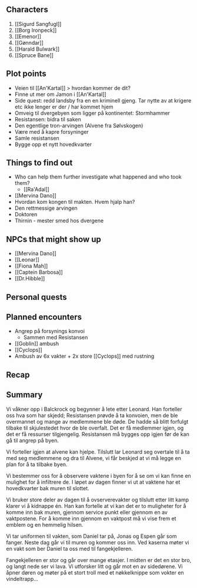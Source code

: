 ## Characters
1. [[Sigurd Sangfugl]] 
2. [[Borg Ironpeck]] 
3. [[Emenor]] 
4. [[Gønndar]] 
5. [[Harald Bulwark]] 
6. [[Spruce Bane]]

## Plot points
- Veien til [[An'Kartal]] > hvordan kommer de dit? 
- Finne ut mer om Jamon i [[An'Kartal]]
- Side quest: redd landsby fra en en kriminell gjeng. Tar nytte av at krigere etc ikke lenger er der / har kommet hjem
- Omveig til dvergebyen som ligger på kontinentet: Stormhammer
- Resistansen: bidra til saken
- Den egentlige tron-arvingen (Alvene fra Sølvskogen)
- Være med å kapre forsyninger
- Samle resistansen 
- Bygge opp et nytt hovedkvarter


## Things to find out
- Who can help them further investigate what happened and who took them?
  - [[Ra'Adal]] 
- [[Mervina Dano]]
- Hvordan kom kongen til makten. Hvem hjalp han?
- Den rettmessige arvingen
- Doktoren
- Thirnin - mester smed hos dvergene

## NPCs that might show up
- [[Mervina Dano]] 
- [[Leonar]]
- [[Fiona Mah]] 
- [[Captein Barbosa]] 
- [[Dr.Hibble]] 

## Personal quests


## Planned encounters
- Angrep på forsynings konvoi
	- Sammen med Resistansen
- [[Goblin]] ambush
- [[Cyclops]] 
- Ambush av 6x vakter + 2x store [[Cyclops]] med rustning


## Recap
 



## Summary

Vi våkner opp i Balckrock og begynner å lete etter Leonard. Han forteller oss hva som har skjedd; Resistansen prøvde å ta konvoien, men de ble overmannet og mange av medlemmene ble døde. De hadde så blitt forfulgt tilbake til skjulestedet hvor de ble overfalt. Det er få medlemmer igjen, og det er få ressurser tilgjengelig. Resistansen må bygges opp igjen før de kan gå til angrep på byen.

Vi forteller igjen at alvene kan hjelpe. Tilslutt lar Leonard seg overtale til å ta med seg medlemmene og dra til Alvene, vi får beskjed at vi må legge en plan for å ta tilbake byen.

Vi bestemmer oss for å observere vaktene i byen for å se om vi kan finne en mulighet for å infiltrere de. I løpet av dagen finner vi ut at vaktene har et hovedkvarter bak muren til slottet.

Vi bruker store deler av dagen til å ovserverevakter og tilslutt etter litt kamp klarer vi å kidnappe én. Han kan fortelle at vi kan det er to muligheter for å komme inn bak muren, gjennom service punkt eller gjennom en av vaktpostene. For å komme inn gjennom en vaktpost må vi vise frem et emblem og en hemmelig hilsen.

Vi tar uniformen til vakten, som Daniel tar på, Jonas og Espen går som fanger. Neste dag går vi til muren og kommer oss inn. Ved kaserna møter vi en vakt som ber Daniel ta oss med til fangekjelleren.

Fangekjelleren er stor og går over mange etasjer. I midten er det en stor bro, og langt nede ser vi lava. Vi utforsker litt og går mot en av sidedørene. Vi åpner døren og møter på et stort troll med et nøkkelknippe som vokter en vindeltrapp…
